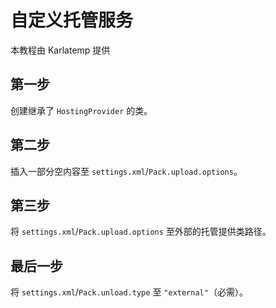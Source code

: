 # 自定义托管服务
本教程由 Karlatemp 提供

## 第一步

创建继承了 `HostingProvider` 的类。

## 第二步

插入一部分空内容至 `settings.xml`/`Pack.upload.options`。

## 第三步

将 `settings.xml`/`Pack.upload.options` 至外部的托管提供类路径。

## 最后一步

将 `settings.xml`/`Pack.unload.type` 至 `"external"`（必需）。
